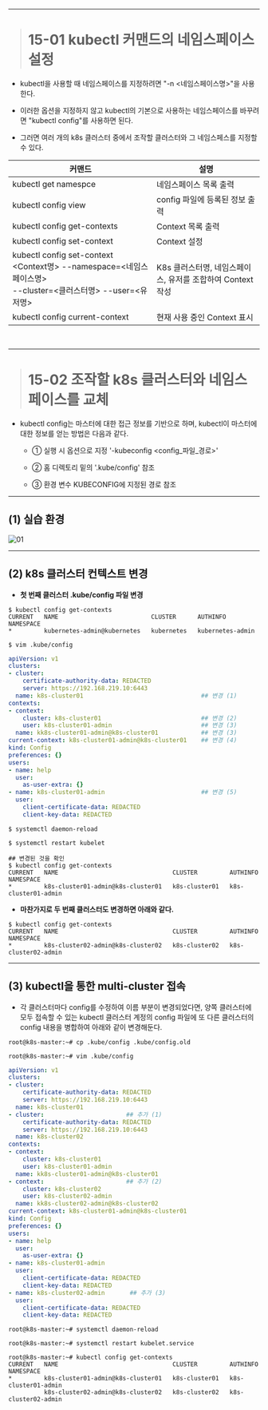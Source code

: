 ----

> # 15-01 kubectl 커맨드의 네임스페이스 설정

+ kubectl을 사용할 때 네임스페이스를 지정하려면 "-n <네임스페이스명>"을 사용한다.

+ 이러한 옵션을 지정하지 않고 kubectl의 기본으로 사용하는 네임스페이스를 바꾸려면 "kubectl config"를 사용하면 된다.

+ 그러면 여러 개의 k8s 클러스터 중에서 조작할 클러스터와 그 네임스페스를 지정할 수 있다.

|커맨드|설명|
|------|---|
|kubectl get namespce|네임스페이스 목록 출력|
|kubectl config view|config 파일에 등록된 정보 출력|
|kubectl config get-contexts|Context 목록 출력|
|kubectl config set-context|Context 설정|
|kubectl config set-context \<Context명\> --namespace=\<네임스페이스명\> <br> --cluster=\<클러스터명\> --user=\<유저명\> |K8s 클러스터명, 네임스페이스, 유저를 조합하여 Context 작성|
|kubectl config current-context|현재 사용 중인 Context 표시|

<br>

----

> # 15-02 조작할 k8s 클러스터와 네임스페이스를 교체

+ kubectl config는 마스터에 대한 접근 정보를 기반으로 하며, kubectl이 마스터에 대한 정보를 얻는 방법은 다음과 같다.

    - ① 실행 시 옵션으로 지정 '-kubeconfig <config_파일_경로>'

    - ② 홈 디렉토리 밑의 '.kube/config' 참조

    - ③ 환경 변수 KUBECONFIG에 지정된 경로 참조

----

## (1) 실습 환경

![01](https://user-images.githubusercontent.com/42735894/145680011-3b6d9cd3-7c22-4f07-9246-375b1d0b98c9.PNG)

----

## (2) k8s 클러스터 컨텍스트 변경

+ **첫 번째 클러스터 .kube/config 파일 변경**

```
$ kubectl config get-contexts
CURRENT   NAME                          CLUSTER      AUTHINFO        NAMESPACE
*         kubernetes-admin@kubernetes   kubernetes   kubernetes-admin

$ vim .kube/config
```
```yaml
apiVersion: v1
clusters:
- cluster:
    certificate-authority-data: REDACTED
    server: https://192.168.219.10:6443
  name: k8s-cluster01                                 ## 변경 (1)
contexts:
- context:
    cluster: k8s-cluster01                            ## 변경 (2)
    user: k8s-cluster01-admin                         ## 변경 (3)
  name: kk8s-cluster01-admin@k8s-cluster01            ## 변경 (3)
current-context: k8s-cluster01-admin@k8s-cluster01    ## 변경 (4)
kind: Config
preferences: {}
users:
- name: help
  user:
    as-user-extra: {}
- name: k8s-cluster01-admin                           ## 변경 (5)
  user:
    client-certificate-data: REDACTED 
    client-key-data: REDACTED
```
```
$ systemctl daemon-reload

$ systemctl restart kubelet

## 변경된 것을 확인
$ kubectl config get-contexts
CURRENT   NAME                                CLUSTER         AUTHINFO              NAMESPACE
*         k8s-cluster01-admin@k8s-cluster01   k8s-cluster01   k8s-cluster01-admin
```

+ **마찬가지로 두 번째 클러스터도 변경하면 아래와 같다.**

```
$ kubectl config get-contexts
CURRENT   NAME                                CLUSTER         AUTHINFO              NAMESPACE
*         k8s-cluster02-admin@k8s-cluster02   k8s-cluster02   k8s-cluster02-admin
```
----

## (3) kubectl을 통한 multi-cluster 접속

+ 각 클러스터마다 config를 수정하여 이름 부분이 변경되었다면, 양쪽 클러스터에 모두 접속할 수 있는 kubectl 클러스터 계정의 config 파일에 또 다른 클러스터의 config 내용을 병합하여 아래와 같이 변경해둔다.

```
root@k8s-master:~# cp .kube/config .kube/config.old

root@k8s-master:~# vim .kube/config
```

```yaml
apiVersion: v1
clusters:
- cluster:
    certificate-authority-data: REDACTED
    server: https://192.168.219.10:6443
  name: k8s-cluster01                                 
- cluster:                       ## 추가 (1)
    certificate-authority-data: REDACTED
    server: https://192.168.219.10:6443
  name: k8s-cluster02                                 
contexts:
- context:
    cluster: k8s-cluster01                            
    user: k8s-cluster01-admin                         
  name: kk8s-cluster01-admin@k8s-cluster01            
- context:                       ## 추가 (2)
    cluster: k8s-cluster02                            
    user: k8s-cluster02-admin                         
  name: kk8s-cluster02-admin@k8s-cluster02            
current-context: k8s-cluster01-admin@k8s-cluster01
kind: Config
preferences: {}
users:
- name: help
  user:
    as-user-extra: {}
- name: k8s-cluster01-admin                           
  user:
    client-certificate-data: REDACTED 
    client-key-data: REDACTED
- name: k8s-cluster02-admin       ## 추가 (3)                  
  user:
    client-certificate-data: REDACTED 
    client-key-data: REDACTED
```

```
root@k8s-master:~# systemctl daemon-reload

root@k8s-master:~# systemctl restart kubelet.service

root@k8s-master:~# kubectl config get-contexts
CURRENT   NAME                                CLUSTER         AUTHINFO              NAMESPACE
*         k8s-cluster01-admin@k8s-cluster01   k8s-cluster01   k8s-cluster01-admin
          k8s-cluster02-admin@k8s-cluster02   k8s-cluster02   k8s-cluster02-admin

```